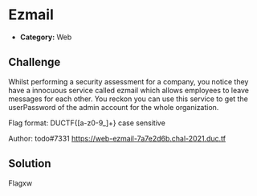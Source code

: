# Ezmail

- **Category:** Web

## Challenge

Whilst performing a security assessment for a company, you notice they have a innocuous service called ezmail which allows employees to leave messages for each other. You reckon you can use this service to get the userPassword of the admin account for the whole organization.

Flag format: DUCTF{[a-z0-9_]+} case sensitive

Author: todo#7331
https://web-ezmail-7a7e2d6b.chal-2021.duc.tf

## Solution

Flagxw

```

```
